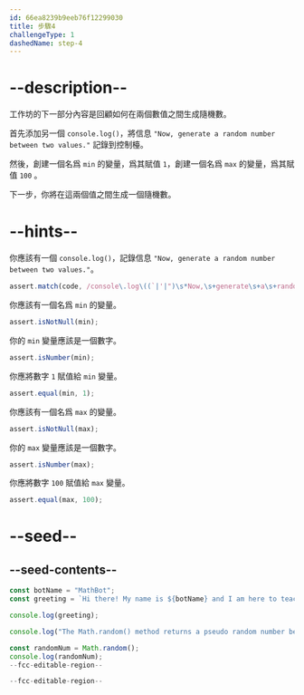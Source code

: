 ```yaml
---
id: 66ea8239b9eeb76f12299030
title: 步驟4
challengeType: 1
dashedName: step-4
---
```


# --description--

工作坊的下一部分內容是回顧如何在兩個數值之間生成隨機數。

首先添加另一個 `console.log()`，將信息 `"Now, generate a random number between two values."` 記錄到控制檯。

然後，創建一個名爲 `min` 的變量，爲其賦值 `1`，創建一個名爲 `max` 的變量，爲其賦值 `100` 。

下一步，你將在這兩個值之間生成一個隨機數。

# --hints--

你應該有一個 `console.log()`，記錄信息 `"Now, generate a random number between two values."`。

```js
assert.match(code, /console\.log\((`|'|")\s*Now,\s+generate\s+a\s+random\s+number\s+between\s+two\s+values\.\s*\1\);?/);
```

你應該有一個名爲 `min` 的變量。

```js
assert.isNotNull(min);
```

你的 `min` 變量應該是一個數字。

```js
assert.isNumber(min);
```

你應將數字 `1` 賦值給 `min` 變量。

```js
assert.equal(min, 1);
```

你應該有一個名爲 `max` 的變量。

```js
assert.isNotNull(max);
```

你的 `max` 變量應該是一個數字。

```js
assert.isNumber(max);
```

你應將數字 `100` 賦值給 `max` 變量。

```js
assert.equal(max, 100); 
```

# --seed--

## --seed-contents--

```js
const botName = "MathBot";
const greeting = `Hi there! My name is ${botName} and I am here to teach you about the Math object!`;

console.log(greeting);

console.log("The Math.random() method returns a pseudo random number between 0 and less than 1.");

const randomNum = Math.random();
console.log(randomNum);
--fcc-editable-region--

--fcc-editable-region--
```
